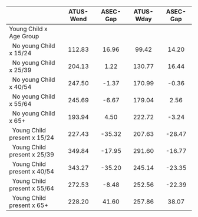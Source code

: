 
|                      |    ATUS-Wend |     ASEC-Gap |    ATUS-Wday |     ASEC-Gap |
| -------------------- | :----------: | :----------: | :----------: | :----------: |
| Young Child x Age Group |              |              |              |              |
| &nbsp;&nbsp;No young Child x 15/24 |       112.83 |        16.96 |        99.42 |        14.20 |
| &nbsp;&nbsp;No young Child x 25/39 |       204.13 |         1.22 |       130.77 |        16.44 |
| &nbsp;&nbsp;No young Child x 40/54 |       247.50 |        -1.37 |       170.99 |        -0.36 |
| &nbsp;&nbsp;No young Child x 55/64 |       245.69 |        -6.67 |       179.04 |         2.56 |
| &nbsp;&nbsp;No young Child x 65+ |       193.94 |         4.50 |       222.72 |        -3.24 |
| &nbsp;&nbsp;Young Child present x 15/24 |       227.43 |       -35.32 |       207.63 |       -28.47 |
| &nbsp;&nbsp;Young Child present x 25/39 |       349.84 |       -17.95 |       291.60 |       -16.77 |
| &nbsp;&nbsp;Young Child present x 40/54 |       343.27 |       -35.20 |       245.14 |       -23.35 |
| &nbsp;&nbsp;Young Child present x 55/64 |       272.53 |        -8.48 |       252.56 |       -22.39 |
| &nbsp;&nbsp;Young Child present x 65+ |       228.20 |        41.60 |       257.86 |        38.07 |

